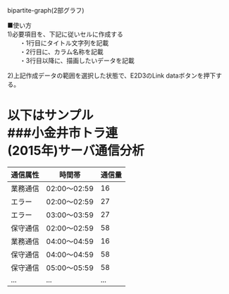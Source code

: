 bipartite-graph(2部グラフ)

■使い方  
1)必要項目を、下記に従いセルに作成する  
　　・1行目にタイトル文字列を記載  
　　・2行目に、カラム名称を記載  
　　・3行目以降に、描画したいデータを記載  
  
2)上記作成データの範囲を選択した状態で、E2D3のLink dataボタンを押下する。  
  
以下はサンプル  
###小金井市トラ連  
(2015年)サーバ通信分析  
====  
  
|通信属性|時間帯|通信量|  
|--|--|--|  
|業務通信|02:00～02:59|16|  
|エラー|02:00～02:59|27|  
|エラー|03:00～03:59|27|  
|保守通信|02:00～02:59|58|  
|業務通信|04:00～04:59|16|  
|保守通信|04:00～04:59|58|  
|保守通信|05:00～05:59|58|  
|...|...|...|  
